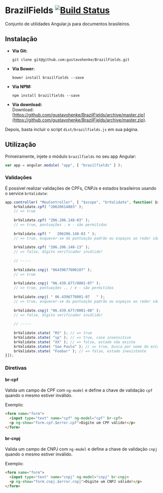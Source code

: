 # BrazilFields [![Build Status](http://img.shields.io/travis/gustavohenke/BrazilFields.svg?style=flat-square)](https://travis-ci.org/gustavohenke/BrazilFields)
Conjunto de utilidades Angular.js para documentos brasileiros.

## Instalação

* __Via Git:__  
  ```shell
  git clone git@github.com:gustavohenke/BrazilFields.git
  ```

* __Via Bower:__  
  ```shell
  bower install brazilfields --save
  ```

* __Via NPM:__  
  ```shell
  npm install brazilfields --save
  ```

* __Via download:__  
  Download: [https://github.com/gustavohenke/BrazilFields/archive/master.zip](https://github.com/gustavohenke/BrazilFields/archive/master.zip).

Depois, basta incluir o script `dist/brazilfields.js` em sua página.

## Utilização
Primeiramente, injete o módulo `brazilfields` no seu app Angular:

```javascript
var app = angular.module( "app", [ "brazilfields" ] );
```

### Validações
É possível realizar validações de CPFs, CNPJs e estados brasileiros usando o service `brValidate`:

```javascript
app.controller( "MeuController", [ "$scope", "brValidate", function( $scope, brValidate ) {
    brValidate.cpf( "20620614803" );
    // => true
    
    brValidate.cpf( "206.206.148-03" );
    // => true, pontuações . e - são permitidas
    
    brValidate.cpf( "   206206.148-03 " );
    // => true, esquecer-se da pontuação padrão ou espaços ao redor são permitidos
    
    brValidate.cpf( "206.206.148-13" );
    // => false, dígito verificador inválido!
    
    // -----
    
    brValidate.cnpj( "06439677000107" );
    // => true
    
    brValidate.cnpj( "06.439.677/0001-07" );
    // => true, pontuações ., / e - são permitidas
    
    brValidate.cnpj( " 06.4396770001-07   " );
    // => true, esquecer-se da pontuação padrão ou espaços ao redor são permitidos
    
    brValidate.cnpj( "06.439.677/0001-08" );
    // => false, dígito verificador inválido!
    
    // -----
    
    brValidate.state( "RS" ); // => true
    brValidate.state( "sp" ); // => true, case insensitive
    brValidate.state( "XX" ); // => false, estado não existe
    brValidate.state( "Sao Paulo" ); // => true, busca por nome do estado sem considerar acentuação
    brValidate.state( "Foobar" ); // => false, estado inexistente
}]);
```

### Diretivas

#### br-cpf
Valida um campo de CPF com `ng-model` e define a chave de validação `cpf` quando o mesmo estiver inválido.

Exemplo:

```html
<form name="form">
  <input type="text" name="cpf" ng-model="cpf" br-cpf>
  <p ng-show="form.cpf.$error.cpf">Digite um CPF válido!</p>
</form>
```

#### br-cnpj
Valida um campo de CNPJ com `ng-model` e define a chave de validação `cnpj` quando o mesmo estiver inválido.

Exemplo:

```html
<form name="form">
  <input type="text" name="cnpj" ng-model="cnpj" br-cnpj>
  <p ng-show="form.cnpj.$error.cnpj">Digite um CNPJ válido!</p>
</form>
```
